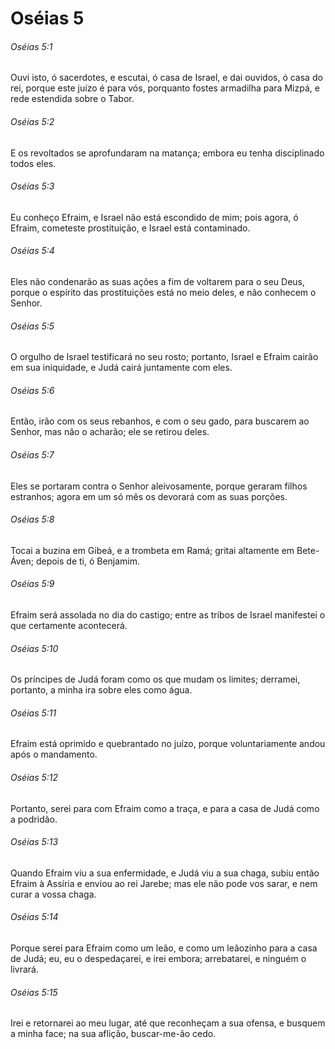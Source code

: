 # Oséias 5

###### Oséias 5:1

Ouvi isto, ó sacerdotes, e escutai, ó casa de Israel, e dai ouvidos, ó casa do rei, porque este juízo é para vós, porquanto fostes armadilha para Mizpá, e rede estendida sobre o Tabor.

###### Oséias 5:2

E os revoltados se aprofundaram na matança; embora eu tenha disciplinado todos eles.

###### Oséias 5:3

Eu conheço Efraim, e Israel não está escondido de mim; pois agora, ó Efraim, cometeste prostituição, e Israel está contaminado.

###### Oséias 5:4

Eles não condenarão as suas ações a fim de voltarem para o seu Deus, porque o espírito das prostituições está no meio deles, e não conhecem o Senhor.

###### Oséias 5:5

O orgulho de Israel testificará no seu rosto; portanto, Israel e Efraim cairão em sua iniquidade, e Judá cairá juntamente com eles.

###### Oséias 5:6

Então, irão com os seus rebanhos, e com o seu gado, para buscarem ao Senhor, mas não o acharão; ele se retirou deles.

###### Oséias 5:7

Eles se portaram contra o Senhor aleivosamente, porque geraram filhos estranhos; agora em um só mês os devorará com as suas porções.

###### Oséias 5:8

Tocai a buzina em Gibeá, e a trombeta em Ramá; gritai altamente em Bete-Áven; depois de ti, ó Benjamim.

###### Oséias 5:9

Efraim será assolada no dia do castigo; entre as tribos de Israel manifestei o que certamente acontecerá.

###### Oséias 5:10

Os príncipes de Judá foram como os que mudam os limites; derramei, portanto, a minha ira sobre eles como água.

###### Oséias 5:11

Efraim está oprimido e quebrantado no juízo, porque voluntariamente andou após o mandamento.

###### Oséias 5:12

Portanto, serei para com Efraim como a traça, e para a casa de Judá como a podridão.

###### Oséias 5:13

Quando Efraim viu a sua enfermidade, e Judá viu a sua chaga, subiu então Efraim à Assíria e enviou ao rei Jarebe; mas ele não pode vos sarar, e nem curar a vossa chaga.

###### Oséias 5:14

Porque serei para Efraim como um leão, e como um leãozinho para a casa de Judá; eu, eu o despedaçarei, e irei embora; arrebatarei, e ninguém o livrará.

###### Oséias 5:15

Irei e retornarei ao meu lugar, até que reconheçam a sua ofensa, e busquem a minha face; na sua aflição, buscar-me-ão cedo.

